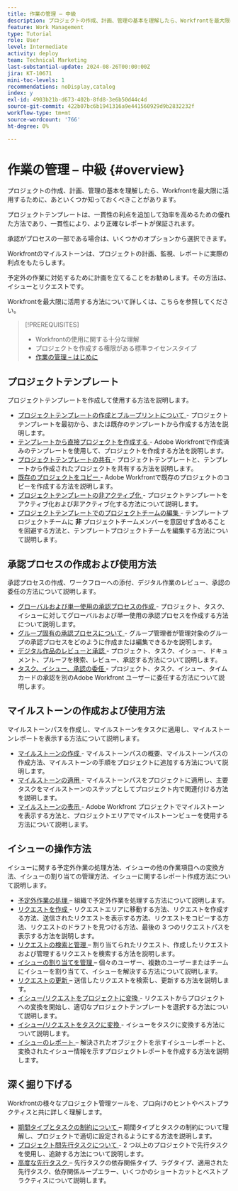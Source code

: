 ```yaml
---
title: 作業の管理 – 中級
description: プロジェクトの作成、計画、管理の基本を理解したら、Workfrontを最大限に活用するために、あといくつか知っておくべきことがあります。
feature: Work Management
type: Tutorial
role: User
level: Intermediate
activity: deploy
team: Technical Marketing
last-substantial-update: 2024-08-26T00:00:00Z
jira: KT-10671
mini-toc-levels: 1
recommendations: noDisplay,catalog
index: y
exl-id: 4903b21b-d673-402b-8fd8-3e6b50d44c4d
source-git-commit: 422b07bc6b1941316a9e441560929d9b2832232f
workflow-type: tm+mt
source-wordcount: '766'
ht-degree: 0%

---
```


# 作業の管理 – 中級 {#overview}

プロジェクトの作成、計画、管理の基本を理解したら、Workfrontを最大限に活用するために、あといくつか知っておくべきことがあります。

プロジェクトテンプレートは、一貫性の利点を追加して効率を高めるための優れた方法であり、一貫性により、より正確なレポートが保証されます。

承認がプロセスの一部である場合は、いくつかのオプションから選択できます。

Workfrontのマイルストーンは、プロジェクトの計画、監視、レポートに実際の利点をもたらします。

予定外の作業に対処するために計画を立てることをお勧めします。その方法は、イシューとリクエストです。

Workfrontを最大限に活用する方法について詳しくは、こちらを参照してください。

>[!PREREQUISITES]
>
>* Workfrontの使用に関する十分な理解
>* プロジェクトを作成する権限がある標準ライセンスタイプ
>* [ 作業の管理 – はじめに ](https://experienceleague.adobe.com/?recommended=Workfront-U-1-2022.1.planners)


## プロジェクトテンプレート

プロジェクトテンプレートを作成して使用する方法を説明します。

* [ プロジェクトテンプレートの作成とブループリントについて ](create-a-project-template.md) - プロジェクトテンプレートを最初から、または既存のテンプレートから作成する方法を説明します。
* [ テンプレートから直接プロジェクトを作成する ](create-a-project-directly-from-a-template.md) - Adobe Workfrontで作成済みのテンプレートを使用して、プロジェクトを作成する方法を説明します。
* [ プロジェクトテンプレートの共有 ](share-a-project-template.md) - プロジェクトテンプレートと、テンプレートから作成されたプロジェクトを共有する方法を説明します。
* [ 既存のプロジェクトをコピー ](/help/manage-work/manage-projects/copy-an-existing-project.md) - Adobe Workfrontで既存のプロジェクトのコピーを作成する方法を説明します。
* [ プロジェクトテンプレートの非アクティブ化 ](deactivate-a-project-template.md) - プロジェクトテンプレートをアクティブ化および非アクティブ化する方法について説明します。
* [ プロジェクトテンプレートでのプロジェクトチームの編集 ](edit-the-project-team-in-a-project-template.md) - テンプレートプロジェクトチームに **非** プロジェクトチームメンバーを意図せず含めることを回避する方法と、テンプレートプロジェクトチームを編集する方法について説明します。

## 承認プロセスの作成および使用方法

承認プロセスの作成、ワークフローへの添付、デジタル作業のレビュー、承認の委任の方法について説明します。

* [ グローバルおよび単一使用の承認プロセスの作成 ](create-a-single-use-approval-process.md) - プロジェクト、タスク、イシューに対してグローバルおよび単一使用の承認プロセスを作成する方法について説明します。
* [ グループ固有の承認プロセスについて ](group-specific-approval-processes.md) - グループ管理者が管理対象のグループの承認プロセスをどのように作成または編集できるかを説明します。
* [ デジタル作品のレビューと承認 ](review-and-approve-digital-work.md) - プロジェクト、タスク、イシュー、ドキュメント、プルーフを検索、レビュー、承認する方法について説明します。
* [ タスク、イシュー、承認の委任 ](delegate-approvals.md) - プロジェクト、タスク、イシュー、タイムカードの承認を別のAdobe Workfront ユーザーに委任する方法について説明します。

## マイルストーンの作成および使用方法

マイルストーンパスを作成し、マイルストーンをタスクに適用し、マイルストーンレポートを表示する方法について説明します。

* [ マイルストーンの作成 ](creating-milestones.md) - マイルストーンパスの概要、マイルストーンパスの作成方法、マイルストーンの手順をプロジェクトに追加する方法について説明します。
* [ マイルストーンの適用 ](apply-milestones.md) - マイルストーンパスをプロジェクトに適用し、主要タスクをマイルストーンのステップとしてプロジェクト内で関連付ける方法を説明します。
* [ マイルストーンの表示 ](view-milestones.md) - Adobe Workfront プロジェクトでマイルストーンを表示する方法と、プロジェクトエリアでマイルストーンビューを使用する方法について説明します。

## イシューの操作方法

イシューに関する予定外作業の処理方法、イシューの他の作業項目への変換方法、イシューの割り当ての管理方法、イシューに関するレポート作成方法について説明します。

* [ 予定外作業の処理 ](handle-unplanned-work.md) – 組織で予定外作業を処理する方法について説明します。
* [ リクエストを作成 ](make-a-request.md) - リクエストエリアに移動する方法、リクエストを作成する方法、送信されたリクエストを表示する方法、リクエストをコピーする方法、リクエストのドラフトを見つける方法、最後の 3 つのリクエストパスを表示する方法を説明します。
* [ リクエストの検索と管理 ](find-requests.md) – 割り当てられたリクエスト、作成したリクエストおよび管理するリクエストを検索する方法を説明します。
* [ イシューの割り当てを管理 ](manage-issue-assignments.md) – 個々のユーザー、複数のユーザーまたはチームにイシューを割り当てて、イシューを解決する方法について説明します。
* [ リクエストの更新 ](update-a-request.md) – 送信したリクエストを検索し、更新する方法を説明します。
* [ イシュー/リクエストをプロジェクトに変換 ](create-a-project-from-a-request.md) - リクエストからプロジェクトへの変換を開始し、適切なプロジェクトテンプレートを選択する方法について説明します。
* [ イシュー/リクエストをタスクに変換 ](convert-issues-to-other-work-items.md) - イシューをタスクに変換する方法について説明します。
* [ イシューのレポート ](report-on-issues.md) – 解決されたオブジェクトを示すイシューレポートと、変換されたイシュー情報を示すプロジェクトレポートを作成する方法を説明します。

## 深く掘り下げる

Workfrontの様々なプロジェクト管理ツールを、プロ向けのヒントやベストプラクティスと共に詳しく理解します。    

* [ 期間タイプとタスクの制約について ](understand-and-manage-duration-types-and-task-constraints.md) – 期間タイプとタスクの制約について理解し、プロジェクトで適切に設定されるようにする方法を説明します。
* [ プロジェクト間先行タスクについて ](understand-cross-project-predecessors.md) - 2 つ以上のプロジェクトで先行タスクを使用し、追跡する方法について説明します。
* [ 高度な先行タスク ](advanced-predecessors.md) – 先行タスクの依存関係タイプ、ラグタイプ、適用された先行タスク、依存関係ループエラー、いくつかのショートカットとベストプラクティスについて説明します。
